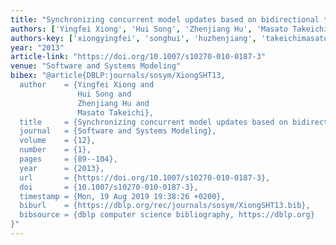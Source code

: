 ```yaml
---
title: "Synchronizing concurrent model updates based on bidirectional transformation"
authors: ['Yingfei Xiong', 'Hui Song', 'Zhenjiang Hu', 'Masato Takeichi']
authors-key: ['xiongyingfei', 'songhui', 'huzhenjiang', 'takeichimasato']
year: "2013"
article-link: "https://doi.org/10.1007/s10270-010-0187-3"
venue: "Software and Systems Modeling"
bibex: "@article{DBLP:journals/sosym/XiongSHT13,
  author    = {Yingfei Xiong and
               Hui Song and
               Zhenjiang Hu and
               Masato Takeichi},
  title     = {Synchronizing concurrent model updates based on bidirectional transformation},
  journal   = {Software and Systems Modeling},
  volume    = {12},
  number    = {1},
  pages     = {89--104},
  year      = {2013},
  url       = {https://doi.org/10.1007/s10270-010-0187-3},
  doi       = {10.1007/s10270-010-0187-3},
  timestamp = {Mon, 19 Aug 2019 19:38:26 +0200},
  biburl    = {https://dblp.org/rec/journals/sosym/XiongSHT13.bib},
  bibsource = {dblp computer science bibliography, https://dblp.org}
}"
---
```

